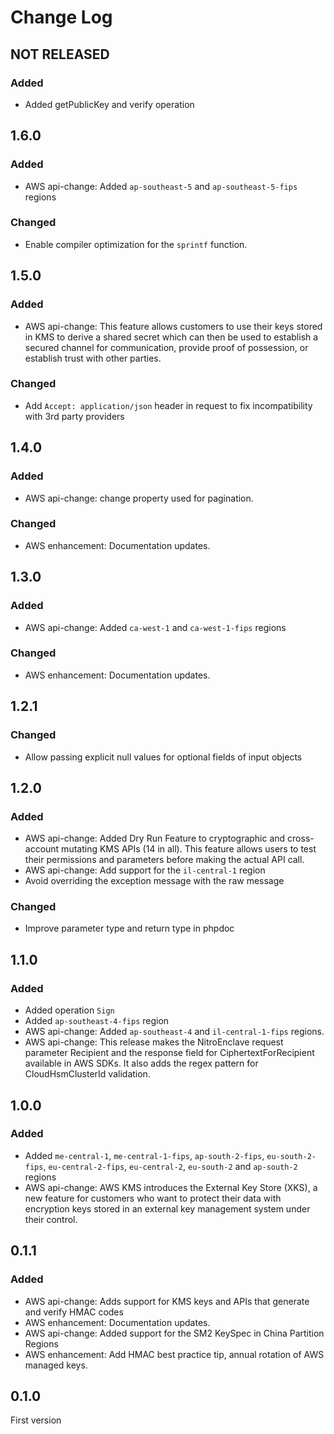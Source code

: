 # Change Log

## NOT RELEASED

### Added

- Added getPublicKey and verify operation

## 1.6.0

### Added

- AWS api-change: Added `ap-southeast-5` and `ap-southeast-5-fips` regions

### Changed

- Enable compiler optimization for the `sprintf` function.

## 1.5.0

### Added

- AWS api-change: This feature allows customers to use their keys stored in KMS to derive a shared secret which can then be used to establish a secured channel for communication, provide proof of possession, or establish trust with other parties.

### Changed

- Add `Accept: application/json` header in request to fix incompatibility with 3rd party providers

## 1.4.0

### Added

- AWS api-change: change property used for pagination.

### Changed

- AWS enhancement: Documentation updates.

## 1.3.0

### Added

- AWS api-change: Added `ca-west-1` and `ca-west-1-fips` regions

### Changed

- AWS enhancement: Documentation updates.

## 1.2.1

### Changed

- Allow passing explicit null values for optional fields of input objects

## 1.2.0

### Added

- AWS api-change: Added Dry Run Feature to cryptographic and cross-account mutating KMS APIs (14 in all). This feature allows users to test their permissions and parameters before making the actual API call.
- AWS api-change: Add support for the `il-central-1` region
- Avoid overriding the exception message with the raw message

### Changed

- Improve parameter type and return type in phpdoc

## 1.1.0

### Added

- Added operation `Sign`
- Added `ap-southeast-4-fips` region
- AWS api-change: Added `ap-southeast-4` and `il-central-1-fips` regions.
- AWS api-change: This release makes the NitroEnclave request parameter Recipient and the response field for CiphertextForRecipient available in AWS SDKs. It also adds the regex pattern for CloudHsmClusterId validation.

## 1.0.0

### Added

- Added `me-central-1`, `me-central-1-fips`, `ap-south-2-fips`, `eu-south-2-fips`, `eu-central-2-fips`, `eu-central-2`, `eu-south-2` and `ap-south-2` regions
- AWS api-change: AWS KMS introduces the External Key Store (XKS), a new feature for customers who want to protect their data with encryption keys stored in an external key management system under their control.

## 0.1.1

### Added

- AWS api-change: Adds support for KMS keys and APIs that generate and verify HMAC codes
- AWS enhancement: Documentation updates.
- AWS api-change: Added support for the SM2 KeySpec in China Partition Regions
- AWS enhancement: Add HMAC best practice tip, annual rotation of AWS managed keys.

## 0.1.0

First version
